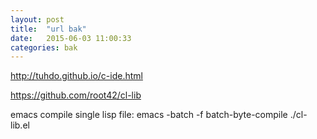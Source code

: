 ```yaml
---
layout: post
title:  "url bak"
date:   2015-06-03 11:00:33
categories: bak
---
```


http://tuhdo.github.io/c-ide.html

https://github.com/root42/cl-lib

emacs compile single lisp file:
emacs -batch -f batch-byte-compile ./cl-lib.el
